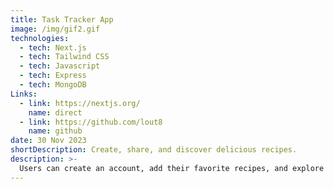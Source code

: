 ```yaml
---
title: Task Tracker App
image: /img/gif2.gif
technologies:
  - tech: Next.js
  - tech: Tailwind CSS
  - tech: Javascript
  - tech: Express
  - tech: MongoDB
Links: 
  - link: https://nextjs.org/
    name: direct
  - link: https://github.com/lout8
    name: github
date: 30 Nov 2023
shortDescription: Create, share, and discover delicious recipes.
description: >-
  Users can create an account, add their favorite recipes, and explore recipes shared by others. The app features a search functionality, recipe categories, and a rating system. Data is stored in MongoDB, and the backend is built with Node.js and Express.
---
```

